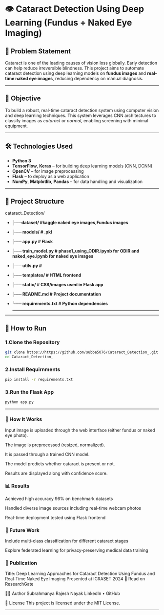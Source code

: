 # 👁️ Cataract Detection Using Deep Learning (Fundus + Naked Eye Imaging)

## 🧠 Problem Statement
Cataract is one of the leading causes of vision loss globally. Early detection can help reduce irreversible blindness. This project aims to automate cataract detection using deep learning models on **fundus images** and **real-time naked eye images**, reducing dependency on manual diagnosis.

---

## 🎯 Objective
To build a robust, real-time cataract detection system using computer vision and deep learning techniques. This system leverages CNN architectures to classify images as *cataract* or *normal*, enabling screening with minimal equipment.

---

## 🛠️ Technologies Used
- **Python 3**
- **TensorFlow**, **Keras** – for building deep learning models (CNN, DCNN)
- **OpenCV** – for image preprocessing
- **Flask** – to deploy as a web application
- **NumPy**, **Matplotlib**, **Pandas** – for data handling and visualization

---

## 📁 Project Structure

cataract_Detection/
- **├──dataset/ #kaggle naked eye images,Fundus images**
- **├── models/ # .pkl**
- **├── app.py # Flask**
- **├── train_model.py # phase1_using_ODIR.ipynb for ODIR and naked_eye.ipynb for naked eye images**
- **├── utils.py #**
- **├── templates/ # HTML frontend**
- **├── static/ # CSS/images used in Flask app**
- **├── README.md # Project documentation**
- **└── requirements.txt # Python dependencies**

  ---

  
---

## 🚀 How to Run

### 1.Clone the Repository
```bash
git clone https://https://github.com/subba5076/Cataract_Detection_.git
cd Cataract_Detection_
```


### 2.Install Requirnments
```bash
pip install -r requirements.txt
```
### 3.Run the Flask App
```bash
python app.py
```

---

### 🔬 How It Works
Input image is uploaded through the web interface (either fundus or naked eye photo).

The image is preprocessed (resized, normalized).

It is passed through a trained CNN model.

The model predicts whether cataract is present or not.

Results are displayed along with confidence score.

### 📊 Results
Achieved high accuracy 96% on benchmark datasets

Handled diverse image sources including real-time webcam photos

Real-time deployment tested using Flask frontend


### 🧠 Future Work

Include multi-class classification for different cataract stages

Explore federated learning for privacy-preserving medical data training

### 📜 Publication
Title: Deep Learning Approaches for Cataract Detection Using Fundus and Real-Time Naked Eye Imaging
Presented at ICRASET 2024
📄 Read on ResearchGate

👨‍💻 Author
Subrahmanya Rajesh Nayak
LinkedIn • GitHub

📜 License
This project is licensed under the MIT License.



---


